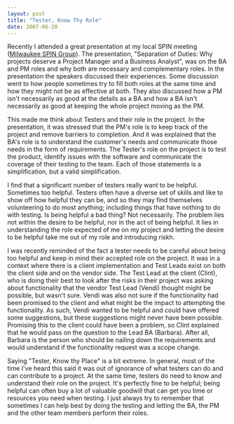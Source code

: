 ```yaml
---
layout: post
title: "Tester, Know Thy Role"
date: 2007-06-20
---
```


Recently I attended a great presentation at my local SPIN meeting ([Milwaukee
SPIN Group](http://www.milwaukeespin.com/)). The presentation, "Separation of
Duties: Why projects deserve a Project Manager and a Business Analyst", was on
the BA and PM roles and why both are necessary and complementary roles. In the
presentation the speakers discussed their experiences. Some discussion went to
how people sometimes try to fill both roles at the same time and how they
might not be as effective at both. They also discussed how a PM isn't
necessarily as good at the details as a BA and how a BA isn't necessarily as
good at keeping the whole project moving as the PM.

This made me think about Testers and their role in the project. In the
presentation, it was stressed that the PM's role is to keep track of the
project and remove barriers to completion. And it was explained that the BA's
role is to understand the customer's needs and communicate those needs in the
form of requirements. The Tester's role on the project is to test the product,
identify issues with the software and communicate the coverage of their
testing to the team. Each of those statements is a simplification, but a valid
simplification.

I find that a significant number of testers really want to be helpful.
Sometimes too helpful. Testers often have a diverse set of skills and like to
show off how helpful they can be, and so they may find themselves volunteering
to do most anything; including things that have nothing to do with testing. Is
being helpful a bad thing? Not necessarily. The problem lies not within the
desire to be helpful, nor in the act of being helpful. It lies in
understanding the role expected of me on my project and letting the desire to
be helpful take me out of my role and introducing riskh.

I was recently reminded of the fact a tester needs to be careful about being
too helpful and keep in mind their accepted role on the project. It was in a
context where there is a client implementation and Test Leads exist on both
the client side and on the vendor side. The Test Lead at the client (Clint),
who is doing their best to look after the risks in their project was asking
about functionality that the vendor Test Lead (Vendi) thought might be
possible, but wasn't sure. Vendi was also not sure if the functionality had
been promised to the client and what might be the impact to attempting the
functionality. As such, Vendi wanted to be helpful and could have offered some
suggestions, but these suggestions might never have been possible. Promising
this to the client could have been a problem, so Clint explained that he would
pass on the question to the Lead BA (Barbara). After all, Barbara is the
person who should be nailing down the requirements and would understand if the
functionality request was a scope change.

Saying "Tester, Know thy Place" is a bit extreme. In general, most of the time
I've heard this said it was out of ignorance of what testers can do and can
contribute to a project. At the same time, testers do need to know and
understand their role on the project. It's perfectly fine to be helpful; being
helpful can often buy a lot of valuable goodwill that can get you time or
resources you need when testing. I just always try to remember that sometimes
I can help best by doing the testing and letting the BA, the PM and the other
team members perform their roles.

